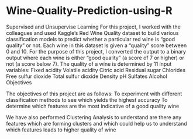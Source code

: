 # Wine-Quality-Prediction-using-R
Supervised and Unsupervise Learning
For this project, I worked with the colleagues and used Kaggle’s Red Wine Quality dataset to build various classification models to predict whether a particular red wine is “good quality” or not. Each wine in this dataset is given a “quality” score between 0 and 10. For the purpose of this project, I converted the output to a binary output where each wine is either “good quality” (a score of 7 or higher) or not (a score below 7). The quality of a wine is determined by 11 input variables:
Fixed acidity
Volatile acidity
Citric acid
Residual sugar
Chlorides
Free sulfur dioxide
Total sulfur dioxide
Density
pH
Sulfates
Alcohol
Objectives

The objectives of this project are as follows:
To experiment with different classification methods to see which yields the highest accuracy
To determine which features are the most indicative of a good quality wine

We have also performed Clustering Analysis to understand are there any features which are forming clusters and which could help us to understand which features leads to higher quality of wine
